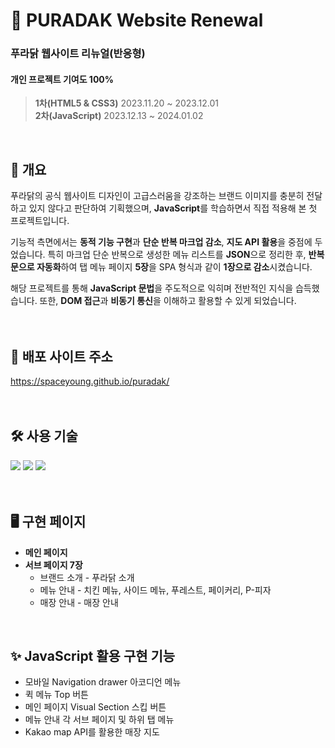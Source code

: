 # 🍗 PURADAK Website Renewal
### 푸라닭 웹사이트 리뉴얼(반응형)
#### 개인 프로젝트 기여도 100%
> **1차(HTML5 & CSS3)** 2023.11.20 ~ 2023.12.01<br>
> **2차(JavaScript)** 2023.12.13 ~ 2024.01.02
<br>

## 📃 개요
푸라닭의 공식 웹사이트 디자인이 고급스러움을 강조하는 브랜드 이미지를 충분히 전달하고 있지 않다고 판단하여 기획했으며, **JavaScript**를 학습하면서 직접 적용해 본 첫 프로젝트입니다.

기능적 측면에서는 **동적 기능 구현**과 **단순 반복 마크업 감소**, **지도 API 활용**을 중점에 두었습니다. 특히 마크업 단순 반복으로 생성한 메뉴 리스트를 **JSON**으로 정리한 후, **반복문으로 자동화**하여 탭 메뉴 페이지 **5장**을 SPA 형식과 같이 **1장으로 감소**시켰습니다.

해당 프로젝트를 통해 **JavaScript 문법**을 주도적으로 익히며 전반적인 지식을 습득했습니다. 또한, **DOM 접근**과 **비동기 통신**을 이해하고 활용할 수 있게 되었습니다.
<br>
<br>
<br>
## 🔎 배포 사이트 주소
https://spaceyoung.github.io/puradak/
<br>
<br>
<br>
## 🛠 사용 기술
<img src="https://img.shields.io/badge/html5-E34F26?style=for-the-badge&logo=html5&logoColor=white"> <img src="https://img.shields.io/badge/css3-1572B6?style=for-the-badge&logo=css3&logoColor=white"> <img src="https://img.shields.io/badge/JavaScript-F7DF1E?style=for-the-badge&logo=javascript&logoColor=white">
<br>
<br>
<br>
## 🖥 구현 페이지
- **메인 페이지**
- **서브 페이지 7장**
  - 브랜드 소개 - 푸라닭 소개
  - 메뉴 안내 - 치킨 메뉴, 사이드 메뉴, 푸레스트, 페이커리, P-피자
  - 매장 안내 - 매장 안내
<br>

## ✨ JavaScript 활용 구현 기능
- 모바일 Navigation drawer 아코디언 메뉴
- 퀵 메뉴 Top 버튼
- 메인 페이지 Visual Section 스킵 버튼
- 메뉴 안내 각 서브 페이지 및 하위 탭 메뉴
- Kakao map API를 활용한 매장 지도
